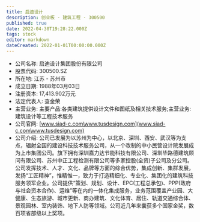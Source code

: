 ```yaml
---
title: 启迪设计
description: 创业板 - 建筑工程 - 300500
published: true
date: 2022-04-30T19:28:22.000Z
tags: stock
editor: markdown
dateCreated: 2022-01-01T00:00:00.000Z
---
```


- 公司名称: 启迪设计集团股份有限公司
- 股票代码: 300500.SZ
- 所在地: 江苏 - 苏州市
- 成立日期: 1988年03月03日
- 注册资本: 17,413.902万元
- 法定代表人: 查金荣
- 主营业务: 主要产品:各类建筑提供设计文件和图纸及相关技术服务;主营业务:建筑设计等工程技术服务
- 公司官网: [www.siad-c.com\www.tusdesign.com](www.siad-c.com\www.tusdesign.com)
- 公司介绍: 公司已发展为以苏州为中心，以北京、深圳、西安、武汉等为支点，辐射全国的建设科技技术服务公司，从一个改制的中小民营设计院发展成为上市集团公司。旗下拥有深圳嘉力达节能科技有限公司、深圳毕路德建筑顾问有限公司、苏州中正工程检测有限公司等多家控股(全资)子公司及分公司。公司发挥技术、人才、文化、品牌等方面的综合优势，集成创新、集群发展，发扬“工匠精神”，惟精惟一，致力于打造精细化、专业化、集团化的建筑科技服务领军企业。公司提供“策划、规划、设计、EPC(工程总承包)、PPP(政府与社会资本合作)、运维”等在内的一体化集成服务，业务范围覆盖产业园、大健康、生态旅游、城市更新、商办建筑、文化体育、居住、轨道交通综合体、景观园林、室内装饰、地下人防等领域。公司近几年来囊获多个国家金奖，数百项省部级以上奖项。


